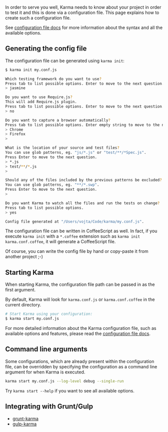 In order to serve you well, Karma needs to know about your project in order to test it
and this is done via a configuration file. This page explains how to create such a configuration file.

See [configuration file docs] for more information about the syntax and all the available options.

## Generating the config file

The configuration file can be generated using `karma init`:
```bash
$ karma init my.conf.js

Which testing framework do you want to use?
Press tab to list possible options. Enter to move to the next question.
> jasmine

Do you want to use Require.js?
This will add Require.js plugin.
Press tab to list possible options. Enter to move to the next question.
> no

Do you want to capture a browser automatically?
Press tab to list possible options. Enter empty string to move to the next question.
> Chrome
> Firefox
>

What is the location of your source and test files?
You can use glob patterns, eg. "js/*.js" or "test/**/*Spec.js".
Press Enter to move to the next question.
> *.js
> test/**/*.js
>

Should any of the files included by the previous patterns be excluded?
You can use glob patterns, eg. "**/*.swp".
Press Enter to move to the next question.
>

Do you want Karma to watch all the files and run the tests on change?
Press tab to list possible options.
> yes

Config file generated at "/Users/vojta/Code/karma/my.conf.js".
```

The configuration file can be written in CoffeeScript as well.
In fact, if you execute `karma init` with a `*.coffee` extension such as `karma init karma.conf.coffee`, it will generate a CoffeeScript file.

Of course, you can write the config file by hand or copy-paste it from another project ;-)

## Starting Karma
When starting Karma, the configuration file path can be passed in as the first argument.

By default, Karma will look for `karma.conf.js` or `karma.conf.coffee` in the current directory.
```bash
# Start Karma using your configuration:
$ karma start my.conf.js
```

For more detailed information about the Karma configuration file, such as available options and features,
please read the [configuration file docs].

## Command line arguments
Some configurations, which are already present within the configuration file, can be overridden by specifying the configuration
as a command line argument for when Karma is executed.

```bash
karma start my.conf.js --log-level debug --single-run
```

Try `karma start --help` if you want to see all available options.


## Integrating with Grunt/Gulp
- [grunt-karma]
- [gulp-karma]


[configuration file docs]: ../config/configuration-file.html
[Grunt]: http://gruntjs.com/
[grunt-karma]: https://github.com/karma-runner/grunt-karma
[Gulp]: http://gulpjs.com
[gulp-karma]: https://github.com/karma-runner/gulp-karma
